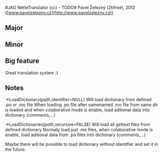 #JAO NetteTranslator (cc) - TODO#
Pavel Železný (2bfree), 2012 ([www.pavelzelezny.cz](http://www.pavelzelezny.cz))

## Major ##

## Minor ##

## Big feature ##


Great translation system ;)

## Notes ##
->LoadDictionary($path,$identifier=NULL)
	Will load dictionary from defined .po or .mo file
	When loading .po file after samenamed .mo file from same dir is loaded and when colaborative mode is enable, load aditional data into dictionary (comments,...)

->LoadDictionaries($path,$recursive=FALSE)
	Will load all gettext files from defined dictionary
	Normaly load just .mo files, when colaborative mode is enable, load aditional data from .po files into dictionary (comments,...)

Maybe there will be possible to load dictionary without identifier and set it in the future.